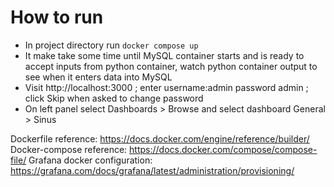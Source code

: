 # How to run
- In project directory run `docker compose up`
- It make take some time until MySQL container starts and is ready to accept inputs from python container, watch python container output to see when it enters data into MySQL
- Visit http://localhost:3000 ; enter username:admin password admin ; click Skip when asked to change password
- On left panel select Dashboards > Browse and select dashboard General > Sinus

Dockerfile reference: https://docs.docker.com/engine/reference/builder/
Docker-compose reference: https://docs.docker.com/compose/compose-file/
Grafana docker configuration: https://grafana.com/docs/grafana/latest/administration/provisioning/
